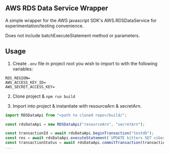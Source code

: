 ## AWS RDS Data Service Wrapper

A simple wrapper for the AWS javascript SDK's AWS.RDSDataService for experimentation/testing convenience.

Does not include batchExecuteStatement method or parameters.

## Usage

1. Create `.env` file in project root you wish to import to with the following variables:

```
RDS_REGION=
AWS_ACCESS_KEY_ID=
AWS_SECRET_ACCESS_KEY=
```

2. Clone project & `npm run build`

3. Import into project & instantiate with resourceArn & secretArn.

```ts
import RDSDataApi from "<path to cloned repo>/build/";

const rdsDataApi = new RDSDataApi("resourceArn", "secretArn");

const transactionId = await rdsDataApi.beginTransaction("testdb");
const res = await rdsDataApi.executeStatement(`UPDATE kitters SET vibes = 'luxury' WHERE type = 'Siamese'`, { transactionId, database: "testdb" });
const transactionStatus = await rdsDataApi.commitTransaction(transactionId);
...
```
